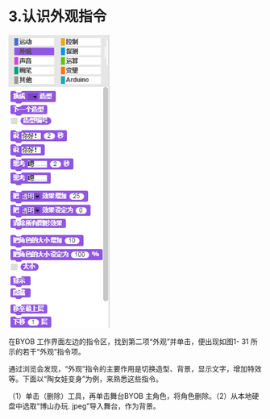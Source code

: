 # 3.认识外观指令

![](/assets/snap-looks.png)

在BYOB 工作界面左边的指令区，找到第二项“外观”并单击，便出现如图1- 31 所示的若干“外观”指令项。

通过浏览会发现，“外观”指令的主要作用是切换造型、背景，显示文字，增加特效等。下面以“陶女娃变身”为例，来熟悉这些指令。

（1）单击（删除）工具，再单击舞台BYOB 主角色，将角色删除。（2）从本地硬盘中选取“博山办玩. jpeg”导入舞台，作为背景。

